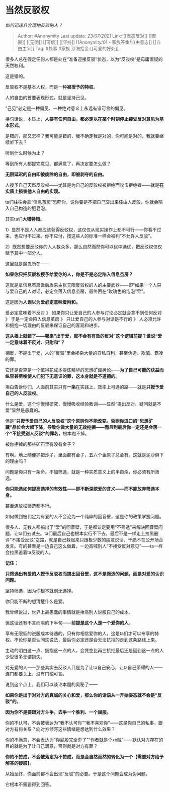 # 当然反驳权
*如何迅速且合理地反驳别人？*

> Author: #Anonymity
> Last update: *23/07/2021* 
> Link: [[表态反对]] [[反驳]] [[无明]] [[可信]] [[坚持]] [[Anonymity/01 - 家族答集/自由意志]] [[自由主义]]
> Tag: #处事 #家族
> 沙海拾金:[[可爱的好处]]

很多人总在假定任何人都是处在“准备迎接反驳”状态，以为“反驳权”是毋庸置疑的天然权利。

这是错的。

反驳权不是基本人权，而是一种**被授予的特权**。

人的自由的首要表现形式，就是坚持己见。

“己见”必定是一种偏见、一种绝对意义上永远有错可言的偏见。

换句话说，本质上，**人要有任何自由，都必定以在某个时刻停止接受反对意见为基本形式。**

是错的，那又怎样？我可能是错的，我不确定我是对的，你可能是对的，我就要继续听下去？

听到什么时候为止？

等到所有人都提完意见、都满意了，再决定要怎么做？

**无限延迟的自由即被废除的自由，即被剥夺的自由。**

人授予自己天然反驳权——尤其是为自己的反驳权被拒绝而攻击拒绝者——就是**在实质上损害他人自由的实现。**

ta们往往会拿“信息茧房”恐吓你，说你要是不把自己交出来任由人反驳，你就会陷入自己构造的肥皂泡。

其实ta们**大错特错**。

1）显然不是人人都应该获得反驳权，这仅仅从现实操作上都不可行——你看不过来，也应付不过来。你不应付，按这些人的标准一样会被判“不允许人反驳”。

2）既然想要反驳你的人人数众多，那么自然而然你可以优中选优，把反驳权仅仅赋予其中一部分人。

这里就是魔鬼所在——

**如果你只把反驳权授予给爱你的人，你是不是必定陷入信息茧房？**

这就是拿信息茧房做后盾来主张无限反驳权的人的主要武器——即“如果一个人只与爱自己的人对话，必定会落入信息茧房，最终困在“玫瑰色的泡泡”里”。

这是因为**人误以为爱必定意味着附和。**

爱必定意味着不反对 》 如果你只让爱自己的人参与讨论必定就会拿不到任何反对 》 于是一定会陷入信息茧房 》 只让爱自己的人参与对话是不行的 》 人必须允许和拥抱一切理由的反驳来保证自己的客观和进步。

**这从根上就错了——哪来“出于爱，就不会有有效的反对”这个逻辑前提？谁说“爱一定意味着不反对、只附和”？**

相反，不是出于爱，人的“反驳”里会掺杂大量的自私自利，甚至伪造、欺骗、霸凌的罪。

它还是否算是一个值得花成本提炼精华的思想矿藏另论——**为了自己可能的获益而纵容甚至唆使人们犯下无意识的罪，这本身就是不道德的**。

坦白告诉你们，人面前其实只有**一条**在实践上、效率上可选的路——就是**只授予爱自己的人反驳权**。

什么是爱，这个你慢慢研究，慢慢吸收经验教训——显然“提出反对、疑问就是不爱”显然是愚蠢的。

但是“**只授予爱自己的人反驳权”**这个原则你不能改变。否则你进口的“思想矿藏”品位会大幅下降，导致你做大量的无效挖掘——而且**到最后你一定还是会落一个“不接受别人反驳“的罪名**，根本跑不掉。

被你拒掉的那些矿石里有没有金子？

有啊。地上随便抓把沙子，里面都有金子，五六个金原子总会有。这就是泥沙俱下的理由吗？

问题是你只有一条命。不加筛选，就是一种实质意义上的半自杀，你必须有所筛选。

**你只能选如何提高选择的有效性——即不断深挖爱的含义——而不能放弃筛选本身。**

甚至连放松筛选都不行。

如何做到被判定为有爱的人不会沦为一个纯粹的回音壁，这是你的政策掌握问题。

很多人、无数人都搞出了“爱”的回音壁，于是都认定要用“不筛选”来解决回音壁问题，让ta们去试去。ta们最后自己也根本实行不下去。最后不是一样走上拉黑删评“不接受反驳”之路，就是自己躲起来只跟极少数的朋友说话、干脆不在公开场合发言。有的甚至是一边自己这么做着，一边高喊别人“不接受反对意见”——ta一样会拉黑追着ta反驳的人。

  


**记住：**

**只筛选出有爱的人授予反驳权而搞出回音壁，这不是筛选的问题，而是对爱的认识问题。**

坚持筛选，因为你根本就别无选择。

你只能不断的想清楚什么是爱。

我曾经说过，世界上最愚蠢的事情就是抬高别人说服自己的成本。

但这话还有不言而喻的下半句——**前提是这个人是一个爱你的人**。

享有无限低的说服成本待遇的，只有你相信爱你的人，这是ta们才可以专享的特权。不论你是否认同这说法，最后你必定还是会无法抗拒的走到这条路线上来。

主动的明白这一点、拥抱这一点的人，会凭空比再三抗拒最后还是回到这一点的人少受很多无谓损失。

对无爱的人——那些其实去反驳人只是为了让ta自己安心，让ta自己荣耀的人——连门都要关上，没有门槛可言。

说到这个点上，我们可以谈论本题的奥秘了——

**如果你是出于对对方的真诚的关心和爱，那么你的话语从一开始姿态就不会是“反驳”的。**

**因为你不是要跟对方斗争，去争一个胜利、一个屈服。**

你的不认可，不会被表达为“我不认可你”“我不喜欢你”——这是你自己的私事，跟对方有何关系？向对方倾泻这些情绪是想达到什么效果？

你的不满意，不会表达为“你屁股完全歪了”“作者就是个xx贼”——默认对方存在的目的就是为了让自己满意，否则就是对方有罪？

**你的不赞成，不会被落定为不赞成，而是会自然而然的转化为一个【需要对方给予解答的疑惑】。**

从始至终，你面前都不会出现“反驳”的必要。于是这个问题会成为伪问题。

它根本不需要得到回答。




